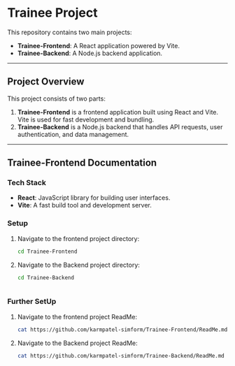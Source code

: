 # Trainee Project

This repository contains two main projects:

- **Trainee-Frontend**: A React application powered by Vite.
- **Trainee-Backend**: A Node.js backend application.


---

## Project Overview

This project consists of two parts:

1. **Trainee-Frontend** is a frontend application built using React and Vite. Vite is used for fast development and bundling.
2. **Trainee-Backend** is a Node.js backend that handles API requests, user authentication, and data management.

---

## Trainee-Frontend Documentation

### Tech Stack
- **React**: JavaScript library for building user interfaces.
- **Vite**: A fast build tool and development server.

### Setup

1. Navigate to the frontend project directory:

   ```bash
   cd Trainee-Frontend


2. Navigate to the Backend project directory:

   ```bash
   cd Trainee-Backend



### Further SetUp

1. Navigate to the frontend project ReadMe:

   ```bash
   cat https://github.com/karmpatel-simform/Trainee-Frontend/ReadMe.md


2. Navigate to the Backend project ReadMe:

   ```bash
   cat https://github.com/karmpatel-simform/Trainee-Backend/ReadMe.md
